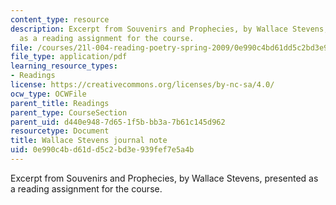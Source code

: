 ```yaml
---
content_type: resource
description: Excerpt from Souvenirs and Prophecies, by Wallace Stevens, presented
  as a reading assignment for the course.
file: /courses/21l-004-reading-poetry-spring-2009/0e990c4bd61dd5c2bd3e939fef7e5a4b_MIT21l_004s09_read04_stevens.pdf
file_type: application/pdf
learning_resource_types:
- Readings
license: https://creativecommons.org/licenses/by-nc-sa/4.0/
ocw_type: OCWFile
parent_title: Readings
parent_type: CourseSection
parent_uid: d440e948-7d65-1f5b-bb3a-7b61c145d962
resourcetype: Document
title: Wallace Stevens journal note
uid: 0e990c4b-d61d-d5c2-bd3e-939fef7e5a4b
---
```

Excerpt from Souvenirs and Prophecies, by Wallace Stevens, presented as a reading assignment for the course.